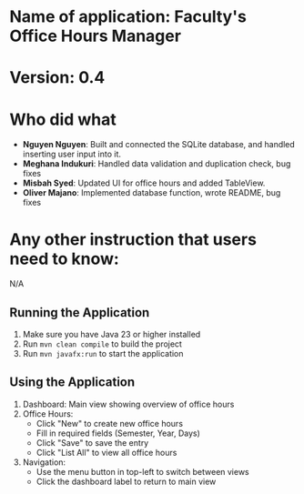 # Name of application: Faculty's Office Hours Manager

# Version: 0.4

# Who did what

- **Nguyen Nguyen**: Built and connected the SQLite database, and handled inserting user input into it.
- **Meghana Indukuri**: Handled data validation and duplication check, bug fixes
- **Misbah Syed**: Updated UI for office hours and added TableView.
- **Oliver Majano**: Implemented database function, wrote README, bug fixes

# Any other instruction that users need to know:

N/A

## Running the Application

1. Make sure you have Java 23 or higher installed
2. Run `mvn clean compile` to build the project
3. Run `mvn javafx:run` to start the application

## Using the Application

1. Dashboard: Main view showing overview of office hours
2. Office Hours:
   - Click "New" to create new office hours
   - Fill in required fields (Semester, Year, Days)
   - Click "Save" to save the entry
   - Click "List All" to view all office hours
3. Navigation:
   - Use the menu button in top-left to switch between views
   - Click the dashboard label to return to main view
